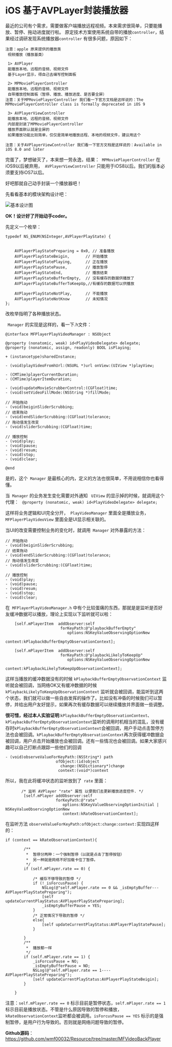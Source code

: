 # iOS 基于AVPLayer封装播放器

最近的公司有个需求，需要做客户端播放远程视频。本来需求很简单，只要能播放、暂停、拖动进度就行啦。
原定技术方案使用系统自带的播放`controller`，结果经过调研发现系统播放器`controller` 有很多问题，原因如下：

``` 
注意：apple 原来提供的播放类
 视频播放（播放基类）

 1> AVPlayer
 能播放本地、远程的音频、视频文件
 基于Layer显示，得自己去编写控制面板
 
 2> MPMoviePlayerController 
 能播放本地、远程的音频、视频文件
 自带播放控制面板（暂停、播放、播放进度、是否要全屏）
注意：关于MPMoviePlayerController 我们看一下官方文档是这样说的：The MPMoviePlayerController class is formally deprecated in iOS 9
 
 3> AVPlayerViewController 
 能播放本地、远程的音频、视频文件
 内部是封装了MPMoviePlayerController
 播放界面默认就是全屏的
 如果播放功能比较简单，仅仅是简单地播放远程、本地的视频文件，建议用这个
 
注意：关于AVPlayerViewController 我们看一下官方文档是这样说的：Available in iOS 8.0 and later

```

完蛋了，梦想破灭了，本来想一劳永逸，结果：
 `MPMoviePlayerController`  在iOS9以后被弃用，
 `AVPlayerViewController` 只能用于iOS8以后。我们的版本必须要支持iOS7以后。


好吧那就自己动手封装一个播放器吧！

先看看基本的模块架构设计吧：


![基本设计图](http://upload-images.jianshu.io/upload_images/652024-571a66aa77d5d350.png?imageMogr2/auto-orient/strip%7CimageView2/2/w/1240)


**OK！设计好了开始动手coder。**

先定义一个枚举：

```
typedef NS_ENUM(NSInteger,AVPlayerPlayState) {


    AVPlayerPlayStatePreparing = 0x0, // 准备播放
    AVPlayerPlayStateBeigin,       // 开始播放
    AVPlayerPlayStatePlaying,      // 正在播放
    AVPlayerPlayStatePause,        // 播放暂停
    AVPlayerPlayStateEnd,          // 播放结束
    AVPlayerPlayStateBufferEmpty,  // 没有缓存的数据供播放了
    AVPlayerPlayStateBufferToKeepUp,//有缓存的数据可以供播放
    
    AVPlayerPlayStateNotPlay,      // 不能播放
    AVPlayerPlayStateNotKnow       // 未知情况
};

```
改枚举指明了各种播放状态。


` Manager` 的实现是这样的，看一下.h文件：

```
@interface MFPlayerPlayVideoManager : NSObject

@property (nonatomic, weak) id<PlayVideoDelegate> delegate;
@property (nonatomic, assign, readonly) BOOL isPlaying;

+ (instancetype)sharedInstance;

- (void)playVideoFromhUrl:(NSURL *)url onView:(UIView *)playView;

- (CMTime)playerCurrentDuration;
- (CMTime)playerItemDuration;

- (void)updateMovieScrubberControl:(CGFloat)time;
- (void)setVideoFillMode:(NSString *)fillMode;

// 开始拖动
- (void)beiginSliderScrubbing;
// 结束拖动
- (void)endSliderScrubbing:(CGFloat)tolerance;
// 拖动值发生改变
- (void)sliderScrubbing:(CGFloat)time;

// 播放控制
- (void)play;
- (void)pause;
- (void)resum;
- (void)stop;
- (void)clear;

@end

```

是的，这个` Manager` 是最核心的内，定义的方法也很简单，不用说相信你也看得懂。

当` Manager` 的业务发生变化需要对外通知 ` UIView` 的显示掉的时候，就调用这个代理：
` @property (nonatomic, weak) id<PlayVideoDelegate> delegate;` 

这样将业务逻辑和UI完全分开，` PlayVideoManager`  里面全是播放业务，` MFPlayerPlayVideoView`  里面全是UI显示相关联的。

当UI的改变需要控制业务的变化时，就调用` Manager`  对外暴露的方法：

```
// 开始拖动
- (void)beiginSliderScrubbing;
// 结束拖动
- (void)endSliderScrubbing:(CGFloat)tolerance;
// 拖动值发生改变
- (void)sliderScrubbing:(CGFloat)time;

// 播放控制
- (void)play;
- (void)pause;
- (void)resum;
- (void)stop;
- (void)clear;
```



在` MFPlayerPlayVideoManager.h`   中有个比较蛋痛的东西，那就是是监听是否好友缓冲数据可以播放，理论上实现以下监听就可以啦：

```
    [self.mPlayerItem  addObserver:self
                        forKeyPath:@"playbackBufferEmpty"
                           options:NSKeyValueObservingOptionNew
                           context:kPlaybackBufferEmptyObservationContext];
    
    [self.mPlayerItem  addObserver:self
                        forKeyPath:@"playbackLikelyToKeepUp"
                           options:NSKeyValueObservingOptionNew
                           context:kPlaybackLikelyToKeepUpObservationContext];
```

这样当播放的缓冲数据没有的时候  `kPlaybackBufferEmptyObservationContext`  监听就会被回调，当网络OK又有缓冲数据的时候  `kPlaybackLikelyToKeepUpObservationContext`  监听就会被回调，能监听到这两个状态，我们就可以做一些自由发挥的操作了。比如没有冲昏的时候我们可以暂停，并给出用户友好提示，如果再次有缓存数据可以继续播放并界面做一些调整。

**很可惜，经过本人实验证明**:`kPlaybackBufferEmptyObservationContext`、`kPlaybackBufferEmptyObservationContext`监听的调用时机相当的混乱，没有缓存时`kPlaybackBufferEmptyObservationContext`会被回调，用户手动点击暂停方法也会被回调。`kPlaybackBufferEmptyObservationContext`再次获得缓冲数据会被回调，用户点击开始播放也会被回调。还有一些情况也会被回调。如果大家感兴趣可以自己打断点跟踪一些他们的回调

```
- (void)observeValueForKeyPath:(NSString*) path
                      ofObject:(id)object
                        change:(NSDictionary*)change
                       context:(void*)context
```



所以，我在此将缓冲状态的监听放到了` rate` 里面：

``` 
       /* 监听 AVPlayer "rate" 属性 以便我们去更新播放进度控件. */
        [self.mPlayer addObserver:self
                      forKeyPath:@"rate"
                         options:NSKeyValueObservingOptionInitial | NSKeyValueObservingOptionNew
                         context:kRateObservationContext];

```
在监听方法 ` observeValueForKeyPath:ofObject:change:context: `实现四这样的：

```
if (context == kRateObservationContext){

        /**
         *  暂停分两种：一个强制暂停（以就是点击了暂停按钮）
         *  另一种就是网络不好加载卡住了暂停。
         */
        if (self.mPlayer.rate == 0) {
            
            /* 缓存不够导致的暂停 */
            if (!_isForcusPause) {
                NSLog(@"self.mPlayer.rate == 0 && _isEmptyBuffer---AVPlayerPlayStatePreparing");
                [self updateCurrentPlayStatus:AVPlayerPlayStatePreparing];
                _isEmptyBufferPause = YES;
            }
            /* 正常情况下导致的暂停 */
            else{
                [self updateCurrentPlayStatus:AVPlayerPlayStatePause];
            }

        }
        /**
         *  播放都一样
         */
        if (self.mPlayer.rate == 1) {
            _isForcusPause = NO;
            _isEmptyBufferPause = NO;
            NSLog(@"self.mPlayer.rate == 1----AVPlayerPlayStatePreparing");
            [self updateCurrentPlayStatus:AVPlayerPlayStateBeigin];
        }

    }
```

注意：`self.mPlayer.rate == 0` 标示目前是暂停状态，`self.mPlayer.rate == 1` 标示目前是播放状态。不管是什么原因导致的暂停和播放，`kRateObservationContext`监听都会被调用。`isForcusPause == YES` 标示的是强制暂停，是用户行为导致的。否则就是网络问题导致的暂停。


**Github源码**：
  https://github.com/wmf00032/Resource/tree/master/MFVideoBackPlayer
